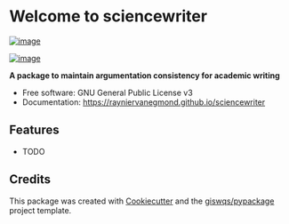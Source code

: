 # Welcome to sciencewriter


[![image](https://img.shields.io/pypi/v/sciencewriter.svg)](https://pypi.python.org/pypi/sciencewriter)

[![image](https://pyup.io/repos/github/rayniervanegmond/sciencewriter/shield.svg)](https://pyup.io/repos/github/rayniervanegmond/sciencewriter)


**A package to maintain argumentation consistency for academic writing**


-   Free software: GNU General Public License v3
-   Documentation: <https://rayniervanegmond.github.io/sciencewriter>
    

## Features

-   TODO

## Credits

This package was created with [Cookiecutter](https://github.com/cookiecutter/cookiecutter) and the [giswqs/pypackage](https://github.com/giswqs/pypackage) project template.
